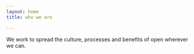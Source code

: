 ```yaml
---
layout: home
title: who we are

---
```


We work to spread the culture, processes and benefits of open wherever we can.
